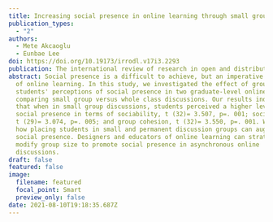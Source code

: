 ```yaml
---
title: Increasing social presence in online learning through small group discussions
publication_types:
  - "2"
authors:
  - Mete Akcaoglu
  - Eunbae Lee
doi: https://doi.org/10.19173/irrodl.v17i3.2293
publication: The international review of research in open and distributed learning
abstract: Social presence is a difficult to achieve, but an imperative component
  of online learning. In this study, we investigated the effect of group size on
  students' perceptions of social presence in two graduate-level online courses,
  comparing small group versus whole class discussions. Our results indicated
  that when in small group discussions, students perceived a higher level of
  social presence in terms of sociability, t (32)= 3.507, p=. 001; social space,
  t (29)= 3.074, p=. 005; and group cohesion, t (32)= 3.550, p=. 001. We discuss
  how placing students in small and permanent discussion groups can augment
  social presence. Designers and educators of online learning can strategically
  modify group size to promote social presence in asynchronous online
  discussions.
draft: false
featured: false
image:
  filename: featured
  focal_point: Smart
  preview_only: false
date: 2021-08-10T19:18:35.687Z
---
```

